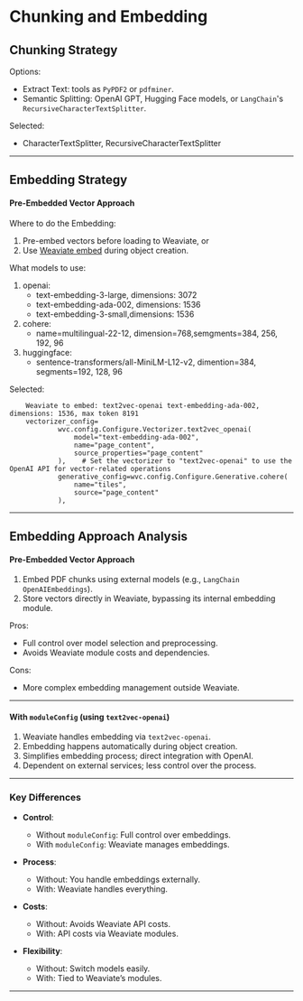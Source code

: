 # Chunking and Embedding


## Chunking Strategy

Options:
- Extract Text: tools as `PyPDF2` or `pdfminer`.
- Semantic Splitting: OpenAI GPT, Hugging Face models, or `LangChain`'s `RecursiveCharacterTextSplitter`.

Selected:
- CharacterTextSplitter, RecursiveCharacterTextSplitter

---





## Embedding Strategy
#### Pre-Embedded Vector Approach

Where to do the Embedding:
1. Pre-embed vectors before loading to Weaviate, or 
2. Use [Weaviate embed](https://weaviate.io/developers/weaviate/concepts/vector-quantization) during object creation. 

What models to use:
1. openai: 
    - text-embedding-3-large, dimensions: 3072 
    - text-embedding-ada-002, dimensions: 1536 
    - text-embedding-3-small,dimensions: 1536 
2. cohere: 
    - name=multilingual-22-12, dimension=768,semgments=384, 256, 192, 96 
3. huggingface: 
    - sentence-transformers/all-MiniLM-L12-v2, dimention=384, segments=192, 128, 96 

Selected: 
```
    Weaviate to embed: text2vec-openai text-embedding-ada-002, dimensions: 1536, max token 8191
    vectorizer_config=
            wvc.config.Configure.Vectorizer.text2vec_openai(
                model="text-embedding-ada-002",
                name="page_content",
                source_properties="page_content"
            ),    # Set the vectorizer to "text2vec-openai" to use the OpenAI API for vector-related operations
            generative_config=wvc.config.Configure.Generative.cohere(
                name="tiles", 
                source="page_content"
            ),             
```


---

## Embedding Approach Analysis


#### Pre-Embedded Vector Approach

1. Embed PDF chunks using external models (e.g., `LangChain OpenAIEmbeddings`).  
2. Store vectors directly in Weaviate, bypassing its internal embedding module.

Pros:
- Full control over model selection and preprocessing.
- Avoids Weaviate module costs and dependencies.

Cons:
- More complex embedding management outside Weaviate.

---

#### With `moduleConfig` (using `text2vec-openai`)

1. Weaviate handles embedding via `text2vec-openai`.
2. Embedding happens automatically during object creation.
3. Simplifies embedding process; direct integration with OpenAI.
4. Dependent on external services; less control over the process.

---

### Key Differences

- **Control**:  
  - Without `moduleConfig`: Full control over embeddings.  
  - With `moduleConfig`: Weaviate manages embeddings.
  
- **Process**:  
  - Without: You handle embeddings externally.  
  - With: Weaviate handles everything.

- **Costs**:  
  - Without: Avoids Weaviate API costs.  
  - With: API costs via Weaviate modules.

- **Flexibility**:  
  - Without: Switch models easily.  
  - With: Tied to Weaviate’s modules.

---